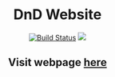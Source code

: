 <h1 align="center">DnD Website</h1>

<p align="center">
    <a href="https://actions-badge.atrox.dev/ricky9667/dnd-website/goto?ref=master"><img alt="Build Status" src="https://img.shields.io/endpoint.svg?url=https%3A%2F%2Factions-badge.atrox.dev%2Fricky9667%2Fdnd-website%2Fbadge%3Fref%3Dmaster&style=for-the-badge" /></a>
    <img src="https://shields-io-visitor-counter.herokuapp.com/badge?page=ricky9667.dnd-website&style=for-the-badge&logo=github">
</p>


<h2 align="center">
    Visit webpage <a href="https://dnd.tw/">here</a>
</h2>
